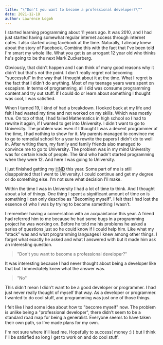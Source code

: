 ```yaml
---
title: "\"Don't you want to become a professional developer?\""
date: 2021-12-18
author: Lawrence Logoh
---
```


I started learning programming about 11 years ago.
It was 2010, and I had just started having somewhat regular internet access through internet cafes.
I also started using facebook at the time.
Naturally, I already knew about the story of Facebook.
Combine this with the fact that I've been told I'm smart my whole life. 
What you get is an arrogant 12 year old who thinks he's going to be the next Mark Zuckerberg.

Obviously, that didn't happen and I can think of many good reasons why it didn't but that's not the point.
I don't really regret not becoming "successful" in the way that I thought about it at the time.
What I regret is the fact that I didn't do anything.
Most of my teenage years were spent on escapism.
In terms of programming, all I did was consume programming content and try out stuff.
If I could do or learn about something I thought was cool, I was satisfied.

When I turned 19, I kind of had a breakdown.
I looked back at my life and felt I had wasted my time and not worked on my skills.
Which was mostly true.
On top of that, I had failed Mathematics in high school so I had to rewrite it again, if I wanted to get into University.
I didn't want to go to University.
The problem was even if I thought I was a decent programmer at the time, I had nothing to show for it.
My parents managed to convince me to go to remedial school for a year to rewrite the papers I didn't do to well in.
After writing them, my family and family friends also managed to convince me to go to University.
The problem was in my mind University was for certain kinds of people.
The kind who hadn't started programming when they were 12.
And here I was going to University.

I just finished getting my [HND](https://en.wikipedia.org/wiki/Higher_National_Diploma) this year.
Some part of me is still disappointed that I went to University.
I could continue and get my degree or do something else.
I'm not sure what decision I'll make.

Within the time I was in University I had a lot of time to think.
And I thought about a lot of things.
One thing I spent a significant amount of time on is something I can only describe as "Becoming myself".
I felt that I had lost the essence of who I was by trying to become something I wasn't.

I remember having a conversation with an acquaintance this year.
A friend had referred him to me because he had some bugs in a programming project he was working on.
Before he told me his problems he asked a series of questions just so he could know if I could help him.
Like what my "stack" was and what programming languages I knew among other things.
I forget what exactly he asked and what I answered with but it made him ask an interesting question.

> "Don't you want to become a professional developer?"

It was interesting because I had never thought about being a developer like that but I immediately knew what the answer was.

>"No"

This didn't mean I didn't want to be a good developer or programmer.
I had just never really thought of myself that way.
As a developer or programmer.
I wanted to do cool stuff, and programming was just one of those things.

I felt like I had some idea about how to "become myself" now.
The problem is unlike being a "professional developer", there didn't seem to be a standard road map for being a generalist.
Everyone seems to have taken their own path, so I've made plans for my own.

I'm not sure where it'll lead me. 
Hopefully to success( money :) ) but I think I'll be satisfied so long I get to work on and do cool stuff.




